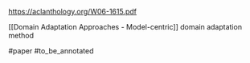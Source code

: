 https://aclanthology.org/W06-1615.pdf

[[Domain Adaptation Approaches - Model-centric]] domain adaptation method

#paper 
#to_be_annotated 